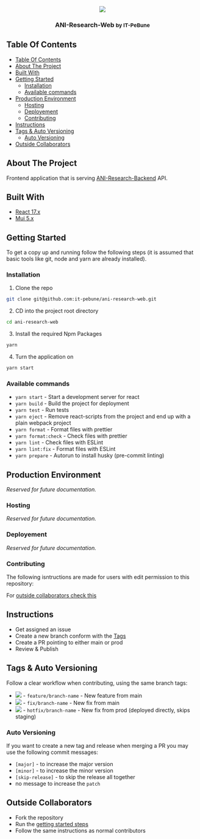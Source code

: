 <p align="center">
  <a href="">
    <img src="https://integritatepebune.ro/_next/image?url=%2Fimages%2Fprofile.png&w=384&q=75">
  </a>

  <h3 align="center">
    ANI-Research-Web
    <small>by IT-PeBune</small>
  </h3>

   <!-- <p align="center">
      <a href="#"><strong>Explore the API documentation »</strong></a>
    </p> -->
</p>

## Table Of Contents

- [Table Of Contents](#table-of-contents)
- [About The Project](#about-the-project)
- [Built With](#built-with)
- [Getting Started](#getting-started)
  - [Installation](#installation)
  - [Available commands](#available-commands)
- [Production Environment](#production-environment)
  - [Hosting](#hosting)
  - [Deployement](#deployement)
  - [Contributing](#contributing)
- [Instructions](#instructions)
- [Tags & Auto Versioning](#tags--auto-versioning)
  - [Auto Versioning](#auto-versioning)
- [Outside Collaborators](#outside-collaborators)

## About The Project

Frontend application that is serving [ANI-Research-Backend](https://github.com/it-pebune/ani-research-backend) API.

## Built With

- [React 17.x](https://17.reactjs.org/)
- [Mui 5.x](https://mui.com/material-ui/getting-started/installation/)

## Getting Started

To get a copy up and running follow the following steps (it is assumed that basic tools like git, node and yarn are already installed).

### Installation

1. Clone the repo

```sh
git clone git@github.com:it-pebune/ani-research-web.git
```

2. CD into the project root directory

```sh
cd ani-research-web
```

3. Install the required Npm Packages

```sh
yarn
```

4. Turn the application on

```sh
yarn start
```

### Available commands

- `yarn start` - Start a development server for react
- `yarn build` - Build the project for deployment
- `yarn test` - Run tests
- `yarn eject` - Remove react-scripts from the project and end up with a plain webpack project
- `yarn format` - Format files with prettier
- `yarn format:check` - Check files with prettier
- `yarn lint` - Check files with ESLint
- `yarn lint:fix` - Format files with ESLint
- `yarn prepare` - Autorun to install husky (pre-commit linting)

## Production Environment

_Reserved for future documentation._

### Hosting

_Reserved for future documentation._

### Deployement

_Reserved for future documentation._

### Contributing

The following isntructions are made for users with edit permission to this repository:

For [outside collaborators check this](#outside-collaborators)

## Instructions

- Get assigned an issue
- Create a new branch conform with the [Tags](#tags)
- Create a PR pointing to either main or prod
- Review & Publish

## Tags & Auto Versioning

Follow a clear workflow when contributing, using the same branch tags:

- ![](https://img.shields.io/badge/-feature-5319e7) - `feature/branch-name` - New feature from main
- ![](https://img.shields.io/badge/-fix-d93f0b) - `fix/branch-name` - New fix from main
- ![](https://img.shields.io/badge/-hotfix-b60205) - `hotfix/branch-name` - New fix from prod (deployed directly, skips staging)

### Auto Versioning

If you want to create a new tag and release when merging a PR you may use the following commit messages:

- `[major]` - to increase the major version
- `[minor]` - to increase the minor version
- `[skip-release]` - to skip the release all together
- no message to increase the `patch`

## Outside Collaborators

- Fork the repository
- Run the [getting started steps](#getting-started)
- Follow the same instructions as normal contributors
